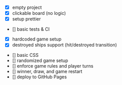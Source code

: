 - [x] empty project
- [x] clickable board (no logic)
- [x] setup prettier
- [] basic tests & CI
- [x] hardcoded game setup
- [x] destroyed ships support (hit/destroyed transition)
- [] basic CSS
- [] randomized game setup
- [] enforce game rules and player turns
- [] winner, draw, and game restart
- [] deploy to GitHub Pages

